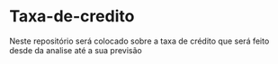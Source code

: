 # Taxa-de-credito
Neste repositório será colocado sobre a taxa de crédito  que será feito desde da analise até a sua previsão

